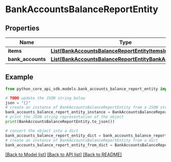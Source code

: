 # BankAccountsBalanceReportEntity


## Properties

Name | Type | Description | Notes
------------ | ------------- | ------------- | -------------
**items** | [**List[BankAccountsBalanceReportEntityItemsInner]**](BankAccountsBalanceReportEntityItemsInner.md) |  | 
**bank_accounts** | [**List[BankAccountsBalanceReportEntityBankAccountsInner]**](BankAccountsBalanceReportEntityBankAccountsInner.md) |  | 

## Example

```python
from python_core_api_sdk.models.bank_accounts_balance_report_entity import BankAccountsBalanceReportEntity

# TODO update the JSON string below
json = "{}"
# create an instance of BankAccountsBalanceReportEntity from a JSON string
bank_accounts_balance_report_entity_instance = BankAccountsBalanceReportEntity.from_json(json)
# print the JSON string representation of the object
print(BankAccountsBalanceReportEntity.to_json())

# convert the object into a dict
bank_accounts_balance_report_entity_dict = bank_accounts_balance_report_entity_instance.to_dict()
# create an instance of BankAccountsBalanceReportEntity from a dict
bank_accounts_balance_report_entity_from_dict = BankAccountsBalanceReportEntity.from_dict(bank_accounts_balance_report_entity_dict)
```
[[Back to Model list]](../README.md#documentation-for-models) [[Back to API list]](../README.md#documentation-for-api-endpoints) [[Back to README]](../README.md)


